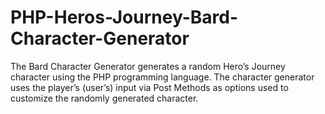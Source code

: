 # PHP-Heros-Journey-Bard-Character-Generator
The Bard Character Generator generates a random Hero’s Journey character using the PHP programming language. The character generator uses the player’s (user’s) input via Post Methods as options used to customize the randomly generated character. 
